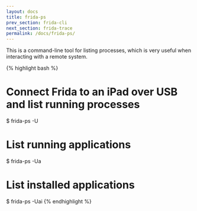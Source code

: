 ```yaml
---
layout: docs
title: frida-ps
prev_section: frida-cli
next_section: frida-trace
permalink: /docs/frida-ps/
---
```


This is a command-line tool for listing processes, which is very useful
when interacting with a remote system.

{% highlight bash %}
# Connect Frida to an iPad over USB and list running processes
$ frida-ps -U

# List running applications
$ frida-ps -Ua

# List installed applications
$ frida-ps -Uai
{% endhighlight %}
